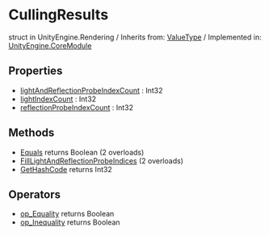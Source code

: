 # CullingResults
struct in UnityEngine.Rendering
 / Inherits from: <a href="https://docs.unity3d.com/6000.0/Documentation/ScriptReference/ValueType.html" target="_blank">ValueType</a> / Implemented in: <a href="https://docs.unity3d.com/6000.0/Documentation/ScriptReference/UnityEngine.CoreModule.html" target="_blank">UnityEngine.CoreModule</a>
## Properties
- <a href="https://docs.unity3d.com/6000.0/Documentation/ScriptReference/CullingResults-lightAndReflectionProbeIndexCount.html" target="_blank">lightAndReflectionProbeIndexCount</a> : Int32
- <a href="https://docs.unity3d.com/6000.0/Documentation/ScriptReference/CullingResults-lightIndexCount.html" target="_blank">lightIndexCount</a> : Int32
- <a href="https://docs.unity3d.com/6000.0/Documentation/ScriptReference/CullingResults-reflectionProbeIndexCount.html" target="_blank">reflectionProbeIndexCount</a> : Int32
## Methods
- <a href="https://docs.unity3d.com/6000.0/Documentation/ScriptReference/CullingResults.Equals.html" target="_blank">Equals</a> returns Boolean (2 overloads)
- <a href="https://docs.unity3d.com/6000.0/Documentation/ScriptReference/CullingResults.FillLightAndReflectionProbeIndices.html" target="_blank">FillLightAndReflectionProbeIndices</a> (2 overloads)
- <a href="https://docs.unity3d.com/6000.0/Documentation/ScriptReference/CullingResults.GetHashCode.html" target="_blank">GetHashCode</a> returns Int32
## Operators
- <a href="https://docs.unity3d.com/6000.0/Documentation/ScriptReference/CullingResults.op_Equality.html" target="_blank">op_Equality</a> returns Boolean
- <a href="https://docs.unity3d.com/6000.0/Documentation/ScriptReference/CullingResults.op_Inequality.html" target="_blank">op_Inequality</a> returns Boolean
